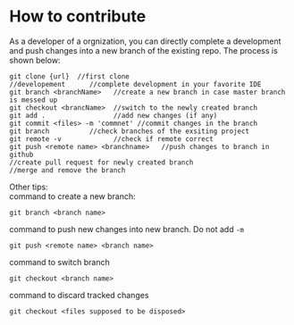# How to contribute
As a developer of a orgnization, you can directly complete a development and push changes into a new branch of the existing repo. The process is shown below:

```
git clone {url}  //first clone
//developement      //complete development in your favorite IDE
git branch <branchName>   //create a new branch in case master branch is messed up
git checkout <brancName>  //switch to the newly created branch
git add .                 //add new changes (if any)
git commit <files> -m 'commnet' //commit changes in the branch
git branch          //check branches of the exsiting project
git remote -v             //check if remote correct
git push <remote name> <branchname>   //push changes to branch in github
//create pull request for newly created branch
//merge and remove the branch
```

Other tips:  
command to create a new branch:  
```
git branch <branch name>
```
command to push new changes into new branch. Do not add `-m` 
```
git push <remote name> <branch name>
```
command to switch branch
```
git checkout <branch name>
```
command to discard tracked changes
```
git checkout <files supposed to be disposed>
```
